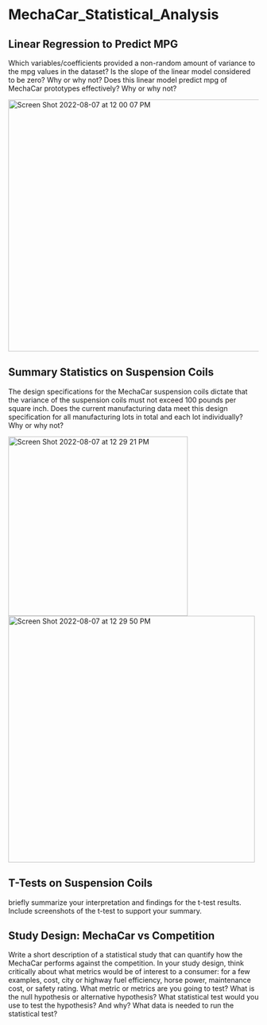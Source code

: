 # MechaCar_Statistical_Analysis

## Linear Regression to Predict MPG

Which variables/coefficients provided a non-random amount of variance to the mpg values in the dataset?
Is the slope of the linear model considered to be zero? Why or why not?
Does this linear model predict mpg of MechaCar prototypes effectively? Why or why not?

<img width="507" alt="Screen Shot 2022-08-07 at 12 00 07 PM" src="https://user-images.githubusercontent.com/102255823/183301215-9498f638-3c0f-4190-814a-69a82b9ffdde.png">


## Summary Statistics on Suspension Coils
The design specifications for the MechaCar suspension coils dictate that the variance of the suspension coils must not exceed 100 pounds per square inch. Does the current manufacturing data meet this design specification for all manufacturing lots in total and each lot individually? Why or why not?

<img width="361" alt="Screen Shot 2022-08-07 at 12 29 21 PM" src="https://user-images.githubusercontent.com/102255823/183301307-0f8ce9a8-6333-4a7a-98d8-fd8b347c0951.png">

<img width="496" alt="Screen Shot 2022-08-07 at 12 29 50 PM" src="https://user-images.githubusercontent.com/102255823/183301315-8e21b446-0cc8-42ca-ab76-85719a9faa5c.png">

## T-Tests on Suspension Coils

briefly summarize your interpretation and findings for the t-test results. Include screenshots of the t-test to support your summary.

## Study Design: MechaCar vs Competition

Write a short description of a statistical study that can quantify how the MechaCar performs against the competition. In your study design, think critically about what metrics would be of interest to a consumer: for a few examples, cost, city or highway fuel efficiency, horse power, maintenance cost, or safety rating.
What metric or metrics are you going to test?
What is the null hypothesis or alternative hypothesis?
What statistical test would you use to test the hypothesis? And why?
What data is needed to run the statistical test?
